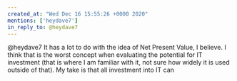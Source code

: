 ```yaml
---
created_at: "Wed Dec 16 15:55:26 +0000 2020"
mentions: ['heydave7']
in_reply_to: @heydave7
---
```


@heydave7 It has a lot to do with the idea of Net Present Value, I believe. I think that is the worst concept when evaluating the potential for IT investment (that is where I am familiar with it, not sure how widely it is used outside of that). My take is that all investment into IT can
